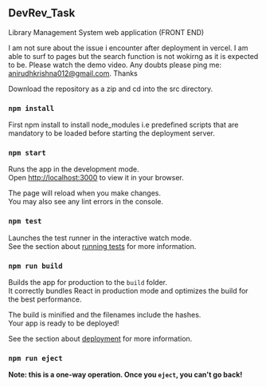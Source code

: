 ## DevRev_Task
Library Management System web application (FRONT END)

I am not sure about the issue i encounter after deployment in vercel. I am able to surf to pages but the search function is not wokirng as it is expected to be. Please watch the demo video.
Any doubts please ping me: anirudhkrishna012@gmail.com.  Thanks

Download the repository as a zip and cd into the src directory.

### `npm install`

First npm install to install node_modules i.e predefined scripts that are mandatory to be loaded before starting the deployment server.


### `npm start`

Runs the app in the development mode.\
Open [http://localhost:3000](http://localhost:3000) to view it in your browser.

The page will reload when you make changes.\
You may also see any lint errors in the console.

### `npm test`

Launches the test runner in the interactive watch mode.\
See the section about [running tests](https://facebook.github.io/create-react-app/docs/running-tests) for more information.

### `npm run build`

Builds the app for production to the `build` folder.\
It correctly bundles React in production mode and optimizes the build for the best performance.

The build is minified and the filenames include the hashes.\
Your app is ready to be deployed!

See the section about [deployment](https://facebook.github.io/create-react-app/docs/deployment) for more information.

### `npm run eject`

**Note: this is a one-way operation. Once you `eject`, you can't go back!**

